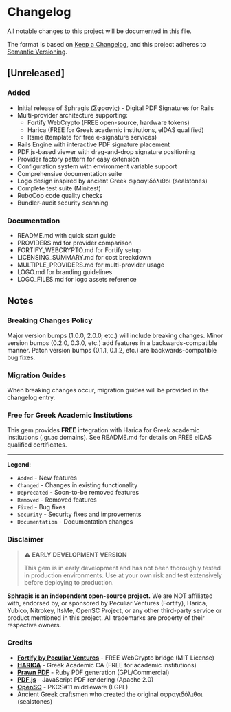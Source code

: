# Changelog

All notable changes to this project will be documented in this file.

The format is based on [Keep a Changelog](https://keepachangelog.com/en/1.0.0/),
and this project adheres to [Semantic Versioning](https://semver.org/spec/v2.0.0.html).

## [Unreleased]

### Added
- Initial release of Sphragis (Σφραγίς) - Digital PDF Signatures for Rails
- Multi-provider architecture supporting:
  - Fortify WebCrypto (FREE open-source, hardware tokens)
  - Harica (FREE for Greek academic institutions, eIDAS qualified)
  - Itsme (template for free e-signature services)
- Rails Engine with interactive PDF signature placement
- PDF.js-based viewer with drag-and-drop signature positioning
- Provider factory pattern for easy extension
- Configuration system with environment variable support
- Comprehensive documentation suite
- Logo design inspired by ancient Greek σφραγιδόλιθοι (sealstones)
- Complete test suite (Minitest)
- RuboCop code quality checks
- Bundler-audit security scanning

### Documentation
- README.md with quick start guide
- PROVIDERS.md for provider comparison
- FORTIFY_WEBCRYPTO.md for Fortify setup
- LICENSING_SUMMARY.md for cost breakdown
- MULTIPLE_PROVIDERS.md for multi-provider usage
- LOGO.md for branding guidelines
- LOGO_FILES.md for logo assets reference

## Notes

### Breaking Changes Policy
Major version bumps (1.0.0, 2.0.0, etc.) will include breaking changes.
Minor version bumps (0.2.0, 0.3.0, etc.) add features in a backwards-compatible manner.
Patch version bumps (0.1.1, 0.1.2, etc.) are backwards-compatible bug fixes.

### Migration Guides
When breaking changes occur, migration guides will be provided in the changelog entry.

### Free for Greek Academic Institutions
This gem provides **FREE** integration with Harica for Greek academic institutions (.gr.ac domains).
See README.md for details on FREE eIDAS qualified certificates.

---

**Legend**:
- `Added` - New features
- `Changed` - Changes in existing functionality
- `Deprecated` - Soon-to-be removed features
- `Removed` - Removed features
- `Fixed` - Bug fixes
- `Security` - Security fixes and improvements
- `Documentation` - Documentation changes

### Disclaimer

> **⚠️ EARLY DEVELOPMENT VERSION**
>
> This gem is in early development and has not been thoroughly tested in production environments.
> Use at your own risk and test extensively before deploying to production.

**Sphragis is an independent open-source project.** We are NOT affiliated with, endorsed by, or sponsored by Peculiar Ventures (Fortify), Harica, Yubico, Nitrokey, ItsMe, OpenSC Project, or any other third-party service or product mentioned in this project. All trademarks are property of their respective owners.

### Credits

- **[Fortify by Peculiar Ventures](https://github.com/PeculiarVentures/fortify)** - FREE WebCrypto bridge (MIT License)
- **[HARICA](https://www.harica.gr)** - Greek Academic CA (FREE for academic institutions)
- **[Prawn PDF](https://github.com/prawnpdf/prawn)** - Ruby PDF generation (GPL/Commercial)
- **[PDF.js](https://mozilla.github.io/pdf.js/)** - JavaScript PDF rendering (Apache 2.0)
- **[OpenSC](https://github.com/OpenSC/OpenSC)** - PKCS#11 middleware (LGPL)
- Ancient Greek craftsmen who created the original σφραγιδόλιθοι (sealstones)
